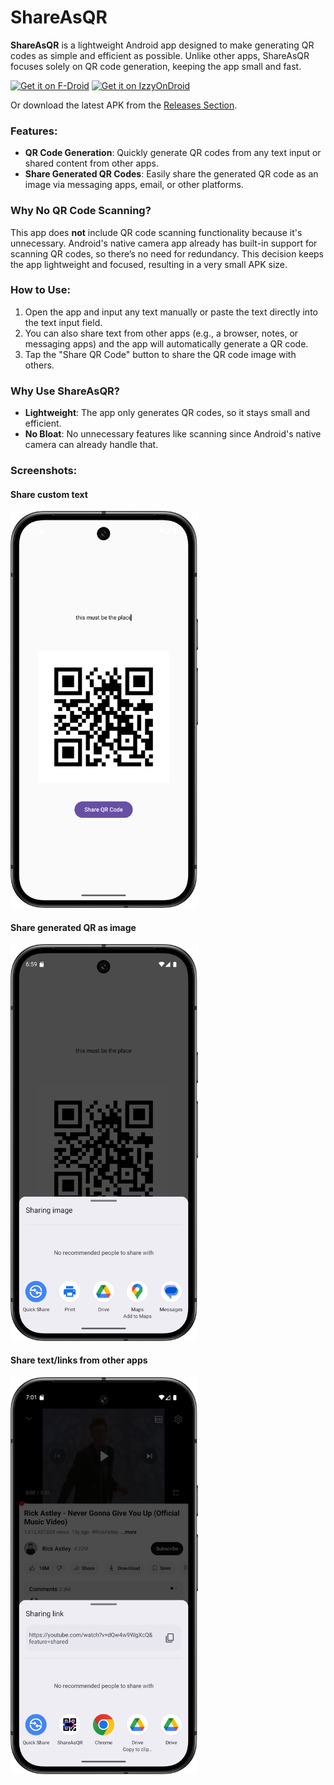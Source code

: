 # ShareAsQR

**ShareAsQR** is a lightweight Android app designed to make generating QR codes as simple and efficient as possible. Unlike other apps, ShareAsQR focuses solely on QR code generation, keeping the app small and fast.

[<img src="https://fdroid.gitlab.io/artwork/badge/get-it-on.png"
     alt="Get it on F-Droid"
     height="80">](https://f-droid.org/packages/com.github.mikulash.shareasqr/)
[<img src="https://gitlab.com/IzzyOnDroid/repo/-/raw/master/assets/IzzyOnDroid.png"
     alt="Get it on IzzyOnDroid"
     height="80">](https://apt.izzysoft.de/fdroid/index/apk/com.github.mikulash.shareasqr)

Or download the latest APK from the [Releases Section](https://github.com/mikulash/ShareAsQR/releases/latest).

### Features:
- **QR Code Generation**: Quickly generate QR codes from any text input or shared content from other apps.
- **Share Generated QR Codes**: Easily share the generated QR code as an image via messaging apps, email, or other platforms.

### Why No QR Code Scanning?
This app does **not** include QR code scanning functionality because it's unnecessary. Android's native camera app already has built-in support for scanning QR codes, so there’s no need for redundancy. This decision keeps the app lightweight and focused, resulting in a very small APK size.

### How to Use:
1. Open the app and input any text manually or paste the text directly into the text input field.
2. You can also share text from other apps (e.g., a browser, notes, or messaging apps) and the app will automatically generate a QR code.
3. Tap the "Share QR Code" button to share the QR code image with others.

### Why Use ShareAsQR?
- **Lightweight**: The app only generates QR codes, so it stays small and efficient.
- **No Bloat**: No unnecessary features like scanning since Android's native camera can already handle that.

### Screenshots:
#### Share custom text
<img src="assets/Screenshot_customText.png" alt="Share custom text" width="300"/>

#### Share generated QR as image
<img src="assets/Screenshot_share_qr_image.png" alt="Share generated QR as image" width="300"/>

#### Share text/links from other apps
<img src="assets/Screenshot_from_other_apps.png" alt="Share text/links from other apps" width="300"/>
